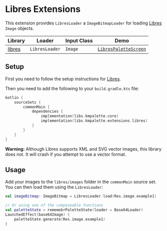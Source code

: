 # Libres Extensions

This extension provides `LibresLoader` a `ImageBitmapLoader` for
loading [Libres](https://github.com/Skeptick/libres) `Image` objects.

| Library                                      | Loader         | Input Class | Demo                                                                                                                |
|----------------------------------------------|----------------|-------------|---------------------------------------------------------------------------------------------------------------------|
| [libres](https://github.com/Skeptick/libres) | `LibresLoader` | `Image`     | [`LibresPaletteScreen`](demo/composeApp/src/commonMain/kotlin/dev/jordond/kmpalette/palette/LibresPaletteScreen.kt) |

## Setup

First you need to follow the setup instructions for [Libres](https://github.com/Skeptick/libres).

Then you need to add the following to your `build.gradle.kts` file:

```kotlin
kotlin {
    sourceSets {
        commonMain {
            dependencies {
                implementation(libs.kmpalette.core)
                implementation(libs.kmpalette.extensions.libres)
            }
        }
    }
}
```

**Warning:** Although Libres supports XML and SVG vector images, this library does not. It will
crash if you attempt to use a vector format.

## Usage

Add your images to the `libres/images` folder in the `commonMain` source set. You can then load them
using the `LibresLoader`:

```kotlin
val imageBitmap: ImageBitmap = LibresLoader.load(Res.image.example1)

// Or using one of the composeable functions
val paletteState = rememebrPaletteState(loader = Base64Loader)
LaunchedEffect(base64Image) {
    paletteState.generate(Res.image.example1)
}
```